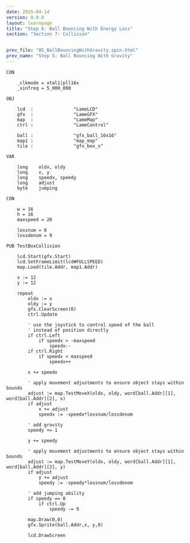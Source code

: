 ```yaml
---
date: 2015-04-14
version: 0.0.0
layout: learnpage
title: "Step 6: Ball Bouncing With Energy Loss"
section: "Section 7: Collision"


prev_file: "05_BallBouncingWithGravity.spin.html"
prev_name: "Step 5: Ball Bouncing With Gravity"
---
```


    CON

        _clkmode = xtal1|pll16x
        _xinfreq = 5_000_000

    OBJ

        lcd  :               "LameLCD"
        gfx  :               "LameGFX"
        map  :               "LameMap"
        ctrl :               "LameControl"

        ball :               "gfx_ball_16x16"
        map1 :               "map_map"
        tile :               "gfx_box_s"

    VAR

        long    oldx, oldy
        long    x, y
        long    speedx, speedy
        long    adjust
        byte    jumping

    CON

        w = 16
        h = 16
        maxspeed = 20

        lossnum = 8
        lossdenom = 9

    PUB TestBoxCollision

        lcd.Start(gfx.Start)
        lcd.SetFrameLimit(lcd#FULLSPEED)
        map.Load(tile.Addr, map1.Addr)

        x := 12
        y := 12

        repeat
            oldx := x
            oldy := y
            gfx.ClearScreen(0)
            ctrl.Update

            ' use the joystick to control speed of the ball
            ' instead of position directly
            if ctrl.Left
                if speedx > -maxspeed
                    speedx--
            if ctrl.Right
                if speedx < maxspeed
                    speedx++

            x += speedx

            ' apply movement adjustments to ensure object stays within bounds
            adjust := map.TestMoveX(oldx, oldy, word[ball.Addr][1], word[ball.Addr][2], x)
            if adjust
                x += adjust
                speedx := -speedx*lossnum/lossdenom

            ' add gravity
            speedy += 1

            y += speedy

            ' apply movement adjustments to ensure object stays within bounds
            adjust := map.TestMoveY(oldx, oldy, word[ball.Addr][1], word[ball.Addr][2], y)
            if adjust
                y += adjust
                speedy := -speedy*lossnum/lossdenom

            ' add jumping ability
            if speedy == 0
                if ctrl.Up
                    speedy -= 9

            map.Draw(0,0)
            gfx.Sprite(ball.Addr,x, y,0)

            lcd.DrawScreen

